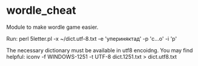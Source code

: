 # wordle_cheat
Module to make wordle game easier.

Run: perl 5letter.pl -x ~/dict.utf-8.txt -e 'упериняктад' -p 'с...о' -i 'р'

The necessary dictionary must be available in utf8 encoidng.
You may find helpful: iconv -f WINDOWS-1251 -t UTF-8 dict.1251.txt > dict.utf8.txt


